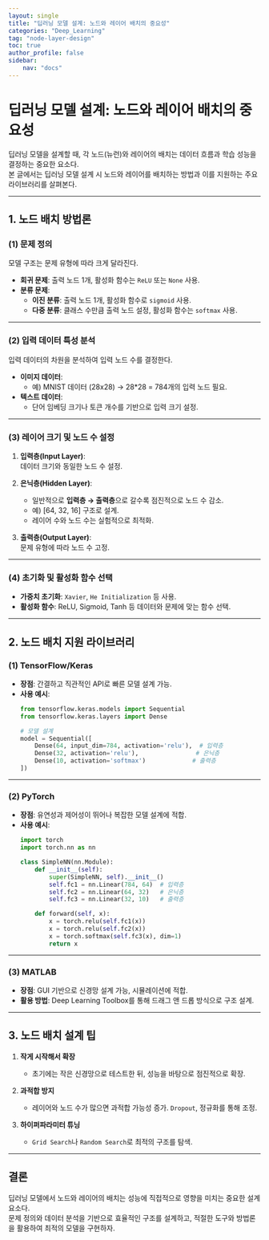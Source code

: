 ```yaml
---
layout: single
title: "딥러닝 모델 설계: 노드와 레이어 배치의 중요성"
categories: "Deep_Learning"
tag: "node-layer-design"
toc: true
author_profile: false
sidebar:
    nav: "docs"
---
```


# 딥러닝 모델 설계: 노드와 레이어 배치의 중요성

딥러닝 모델을 설계할 때, 각 노드(뉴런)와 레이어의 배치는 데이터 흐름과 학습 성능을 결정하는 중요한 요소다.  
본 글에서는 딥러닝 모델 설계 시 노드와 레이어를 배치하는 방법과 이를 지원하는 주요 라이브러리를 살펴본다.

---

## 1. **노드 배치 방법론**

### (1) **문제 정의**

모델 구조는 문제 유형에 따라 크게 달라진다.  
- **회귀 문제**: 출력 노드 1개, 활성화 함수는 `ReLU` 또는 `None` 사용.  
- **분류 문제**:  
  - **이진 분류**: 출력 노드 1개, 활성화 함수로 `sigmoid` 사용.  
  - **다중 분류**: 클래스 수만큼 출력 노드 설정, 활성화 함수는 `softmax` 사용.  

---

### (2) **입력 데이터 특성 분석**

입력 데이터의 차원을 분석하여 입력 노드 수를 결정한다.  
- **이미지 데이터**:  
  - 예) MNIST 데이터 (28x28) → 28\*28 = 784개의 입력 노드 필요.  
- **텍스트 데이터**:  
  - 단어 임베딩 크기나 토큰 개수를 기반으로 입력 크기 설정.  

---

### (3) **레이어 크기 및 노드 수 설정**

1. **입력층(Input Layer)**:  
   데이터 크기와 동일한 노드 수 설정.  

2. **은닉층(Hidden Layer)**:  
   - 일반적으로 **입력층 → 출력층**으로 갈수록 점진적으로 노드 수 감소.  
   - 예) [64, 32, 16] 구조로 설계.  
   - 레이어 수와 노드 수는 실험적으로 최적화.  

3. **출력층(Output Layer)**:  
   문제 유형에 따라 노드 수 고정.  

---

### (4) **초기화 및 활성화 함수 선택**

- **가중치 초기화**: `Xavier`, `He Initialization` 등 사용.  
- **활성화 함수**: ReLU, Sigmoid, Tanh 등 데이터와 문제에 맞는 함수 선택.  

---

## 2. **노드 배치 지원 라이브러리**

### (1) **TensorFlow/Keras**

- **장점**: 간결하고 직관적인 API로 빠른 모델 설계 가능.  
- **사용 예시**:
  ```python
  from tensorflow.keras.models import Sequential
  from tensorflow.keras.layers import Dense
  
  # 모델 설계
  model = Sequential([
      Dense(64, input_dim=784, activation='relu'),  # 입력층
      Dense(32, activation='relu'),                # 은닉층
      Dense(10, activation='softmax')             # 출력층
  ])
  ```

---

### (2) **PyTorch**

- **장점**: 유연성과 제어성이 뛰어나 복잡한 모델 설계에 적합.  
- **사용 예시**:
  ```python
  import torch
  import torch.nn as nn

  class SimpleNN(nn.Module):
      def __init__(self):
          super(SimpleNN, self).__init__()
          self.fc1 = nn.Linear(784, 64)  # 입력층
          self.fc2 = nn.Linear(64, 32)   # 은닉층
          self.fc3 = nn.Linear(32, 10)   # 출력층

      def forward(self, x):
          x = torch.relu(self.fc1(x))
          x = torch.relu(self.fc2(x))
          x = torch.softmax(self.fc3(x), dim=1)
          return x
  ```

---

### (3) **MATLAB**

- **장점**: GUI 기반으로 신경망 설계 가능, 시뮬레이션에 적합.  
- **활용 방법**: Deep Learning Toolbox를 통해 드래그 앤 드롭 방식으로 구조 설계.  

---

## 3. **노드 배치 설계 팁**

1. **작게 시작해서 확장**  
   - 초기에는 작은 신경망으로 테스트한 뒤, 성능을 바탕으로 점진적으로 확장.  

2. **과적합 방지**  
   - 레이어와 노드 수가 많으면 과적합 가능성 증가. `Dropout`, 정규화를 통해 조정.  

3. **하이퍼파라미터 튜닝**  
   - `Grid Search`나 `Random Search`로 최적의 구조를 탐색.  

---

## 결론

딥러닝 모델에서 노드와 레이어의 배치는 성능에 직접적으로 영향을 미치는 중요한 설계 요소다.  
문제 정의와 데이터 분석을 기반으로 효율적인 구조를 설계하고, 적절한 도구와 방법론을 활용하여 최적의 모델을 구현하자.
